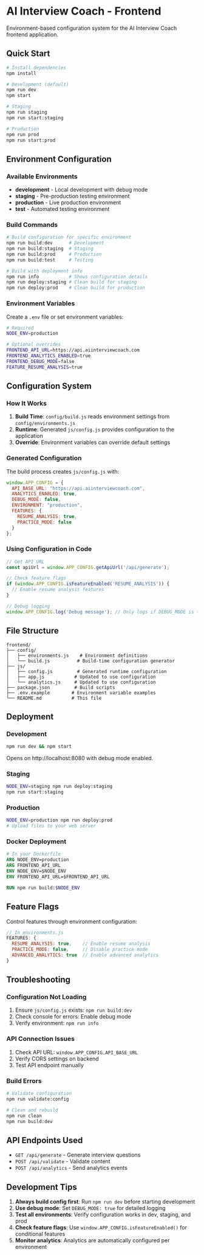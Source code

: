 # AI Interview Coach - Frontend

Environment-based configuration system for the AI Interview Coach frontend application.

## Quick Start

```bash
# Install dependencies
npm install

# Development (default)
npm run dev
npm start

# Staging
npm run staging
npm run start:staging

# Production
npm run prod
npm run start:prod
```

## Environment Configuration

### Available Environments

- **development** - Local development with debug mode
- **staging** - Pre-production testing environment
- **production** - Live production environment
- **test** - Automated testing environment

### Build Commands

```bash
# Build configuration for specific environment
npm run build:dev      # Development
npm run build:staging  # Staging
npm run build:prod     # Production
npm run build:test     # Testing

# Build with deployment info
npm run info           # Shows configuration details
npm run deploy:staging # Clean build for staging
npm run deploy:prod    # Clean build for production
```

### Environment Variables

Create a `.env` file or set environment variables:

```bash
# Required
NODE_ENV=production

# Optional overrides
FRONTEND_API_URL=https://api.aiinterviewcoach.com
FRONTEND_ANALYTICS_ENABLED=true
FRONTEND_DEBUG_MODE=false
FEATURE_RESUME_ANALYSIS=true
```

## Configuration System

### How It Works

1. **Build Time**: `config/build.js` reads environment settings from `config/environments.js`
2. **Runtime**: Generated `js/config.js` provides configuration to the application
3. **Override**: Environment variables can override default settings

### Generated Configuration

The build process creates `js/config.js` with:

```javascript
window.APP_CONFIG = {
  API_BASE_URL: "https://api.aiinterviewcoach.com",
  ANALYTICS_ENABLED: true,
  DEBUG_MODE: false,
  ENVIRONMENT: "production",
  FEATURES: {
    RESUME_ANALYSIS: true,
    PRACTICE_MODE: false
  }
};
```

### Using Configuration in Code

```javascript
// Get API URL
const apiUrl = window.APP_CONFIG.getApiUrl('/api/generate');

// Check feature flags
if (window.APP_CONFIG.isFeatureEnabled('RESUME_ANALYSIS')) {
  // Enable resume analysis features
}

// Debug logging
window.APP_CONFIG.log('Debug message'); // Only logs if DEBUG_MODE is true
```

## File Structure

```
frontend/
├── config/
│   ├── environments.js    # Environment definitions
│   └── build.js          # Build-time configuration generator
├── js/
│   ├── config.js         # Generated runtime configuration
│   ├── app.js           # Updated to use configuration
│   └── analytics.js     # Updated to use configuration
├── package.json         # Build scripts
├── .env.example        # Environment variable examples
└── README.md           # This file
```

## Deployment

### Development
```bash
npm run dev && npm start
```
Opens on http://localhost:8080 with debug mode enabled.

### Staging
```bash
NODE_ENV=staging npm run deploy:staging
npm run start:staging
```

### Production
```bash
NODE_ENV=production npm run deploy:prod
# Upload files to your web server
```

### Docker Deployment
```dockerfile
# In your Dockerfile
ARG NODE_ENV=production
ARG FRONTEND_API_URL
ENV NODE_ENV=$NODE_ENV
ENV FRONTEND_API_URL=$FRONTEND_API_URL

RUN npm run build:$NODE_ENV
```

## Feature Flags

Control features through environment configuration:

```javascript
// In environments.js
FEATURES: {
  RESUME_ANALYSIS: true,    // Enable resume analysis
  PRACTICE_MODE: false,     // Disable practice mode
  ADVANCED_ANALYTICS: true  // Enable advanced analytics
}
```

## Troubleshooting

### Configuration Not Loading
1. Ensure `js/config.js` exists: `npm run build:dev`
2. Check console for errors: Enable debug mode
3. Verify environment: `npm run info`

### API Connection Issues
1. Check API URL: `window.APP_CONFIG.API_BASE_URL`
2. Verify CORS settings on backend
3. Test API endpoint manually

### Build Errors
```bash
# Validate configuration
npm run validate:config

# Clean and rebuild
npm run clean
npm run build:dev
```

## API Endpoints Used

- `GET /api/generate` - Generate interview questions
- `POST /api/validate` - Validate content
- `POST /api/analytics` - Send analytics events

## Development Tips

1. **Always build config first**: Run `npm run dev` before starting development
2. **Use debug mode**: Set `DEBUG_MODE: true` for detailed logging
3. **Test all environments**: Verify configuration works in dev, staging, and prod
4. **Check feature flags**: Use `window.APP_CONFIG.isFeatureEnabled()` for conditional features
5. **Monitor analytics**: Analytics are automatically configured per environment